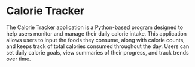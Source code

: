 # Calorie Tracker
The Calorie Tracker application is a Python-based program designed to help users monitor and manage their daily calorie intake. This application allows users to input the foods they consume, along with calorie counts, and keeps track of total calories consumed throughout the day. Users can set daily calorie goals, view summaries of their progress, and track trends over time.
